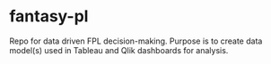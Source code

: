 # fantasy-pl
Repo for data driven FPL decision-making. Purpose is to create data model(s) used in Tableau and Qlik dashboards for analysis.
